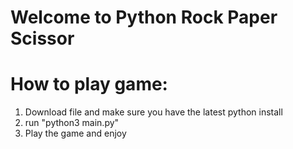 # Welcome to Python Rock Paper Scissor

# How to play game:
1. Download file and make sure you have the latest python install
2. run "python3 main.py"
3. Play the game and enjoy